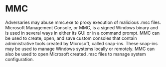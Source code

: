 # MMC

Adversaries may abuse mmc.exe to proxy execution of malicious .msc files. Microsoft Management Console, or MMC, is a signed Windows binary and is used in several ways in either its GUI or in a command prompt. MMC can be used to create, open, and save custom consoles that contain administrative tools created by Microsoft, called snap-ins. These snap-ins may be used to manage Windows systems locally or remotely. MMC can also be used to open Microsoft created .msc files to manage system configuration.